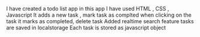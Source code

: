 I have created a todo list app in this app I have used HTML , CSS , Javascript
It adds a new task , mark task as complted when clicking on the task it marks as completed, delete task 
Added realtime search feature
tasks are saved in localstorage
Each task is stored as javascript object